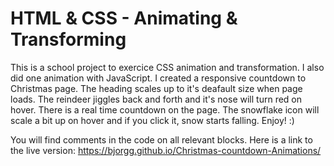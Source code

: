 # HTML & CSS - Animating & Transforming

This is a school project to exercice CSS animation and transformation. I also did one animation with JavaScript. I created a responsive countdown to Christmas page. The heading scales up to it's deafault size when page loads. The reindeer jiggles back and forth and it's nose will turn red on hover. There is a real time countdown on the page. The snowflake icon will scale a bit up on hover and if you click it, snow starts falling. Enjoy! :)

You will find comments in the code on all relevant blocks.
Here is a link to the live version: <https://bjorgg.github.io/Christmas-countdown-Animations/>
